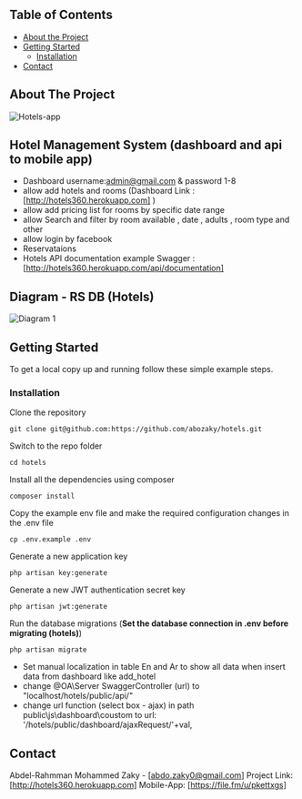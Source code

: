 

<!-- TABLE OF CONTENTS -->
## Table of Contents

* [About the Project](#about-the-project)
* [Getting Started](#getting-started)
  * [Installation](#installation)
* [Contact](#contact)



<!-- ABOUT THE PROJECT -->
## About The Project

![Hotels-app](https://user-images.githubusercontent.com/41168441/69369728-3cf44500-0ca5-11ea-8e3d-99fc58efcebe.jpg)


## Hotel Management System (dashboard and api to mobile app)

* Dashboard username:admin@gmail.com & password 1-8
* allow add hotels and rooms (Dashboard Link : [http://hotels360.herokuapp.com] )
* allow add pricing list for rooms by specific date range
* allow Search and filter by room available , date , adults , room type and other
* allow login by facebook  
* Reservataions 
* Hotels API documentation example Swagger : [http://hotels360.herokuapp.com/api/documentation] 

## Diagram - RS DB (Hotels)
![Diagram 1](https://user-images.githubusercontent.com/41168441/69369679-29e17500-0ca5-11ea-85ac-3aa3563a0d66.png)




<!-- GETTING STARTED -->
## Getting Started

To get a local copy up and running follow these simple example steps.


### Installation


Clone the repository

    git clone git@github.com:https://github.com/abozaky/hotels.git

Switch to the repo folder

    cd hotels

Install all the dependencies using composer

    composer install

Copy the example env file and make the required configuration changes in the .env file

    cp .env.example .env

Generate a new application key

    php artisan key:generate

Generate a new JWT authentication secret key

    php artisan jwt:generate

Run the database migrations (**Set the database connection in .env before migrating (hotels)**)

    php artisan migrate
    
* Set manual localization in table  En and Ar to show all data when insert data from dashboard like add_hotel
* change @OA\Server SwaggerController (url) to "localhost/hotels/public/api/" 
* change url function (select box - ajax) in path  public\js\dashboard\coustom to url: '/hotels/public/dashboard/ajaxRequest/'+val, 

<!-- CONTACT -->
## Contact

Abdel-Rahmman Mohammed Zaky - [abdo.zaky0@gmail.com]
Project Link: [http://hotels360.herokuapp.com]
Mobile-App: [https://file.fm/u/pkettxgs]



